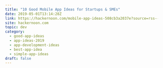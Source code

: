 ```yaml
---
title: "10 Good Mobile App Ideas for Startups & SMEs"
date: 2019-05-01T13:14:28Z
link: https://hackernoon.com/mobile-app-ideas-508cb3a2037e?source=rss----3a8144eabfe3---4
site: hackernoon.com
topic: dev
category:
  - good-app-ideas
  - app-ideas-2019
  - app-development-ideas
  - best-app-idea
  - simple-app-ideas
draft: false
---
```

